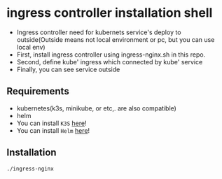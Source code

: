 # ingress controller installation shell
- Ingress controller need for kubernets service's deploy to outside(Outside means not local environment or pc, but you can use local env)
- First, install ingress controller using ingress-nginx.sh in this repo.
- Second, define kube' ingress which connected by kube' service
- Finally, you can see service outside

## Requirements
- kubernetes(k3s, minikube, or etc,. are also compatible)
- helm
- You can install `K3S` [here](https://github.com/sunjin7725/k3s-installation-shell)!
- You can install `Helm` [here](https://github.com/sunjin7725/helm-installation-shell)!

## Installation
```bash
./ingress-nginx
```